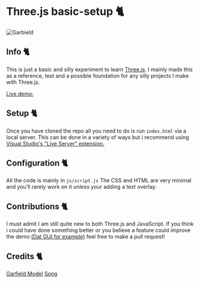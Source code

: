 # Three.js basic-setup 🐈
![Garbield](https://raw.githubusercontent.com/lukedev820/Three.js-basic-setup/master/Banner.png)
## Info 🐈
This is just a basic and silly experiment to learn [Three.js](https://threejs.org/). I mainly made this as a reference, test and a possible foundation for any silly projects I make with Three.js. 

[Live demo:](https://lukedev820.github.io/Three.js-basic-setup/)
## Setup 🐈
Once you have cloned the repo all you need to do is run `index.html` via a local server. This can be done in a variety of ways but i recommend using [Visual Studio's "Live Server" extension.](https://marketplace.visualstudio.com/items?itemName=ritwickdey.LiveServer)
## Configuration 🐈
All the code is mainly in `js/script.js` 
The CSS and HTML are very minimal and you'll rarely work on it unless your adding a text overlay.
## Contributions 🐈
I must admit I am still quite new to both Three.js and JavaScript. If you think i could have done something better or you believe a feature could improve the demo [(Dat GUI for example)](https://sbcode.net/threejs/dat-gui/) feel free to make a pull request!
## Credits 🐈
[Garfield Model](https://sketchfab.com/3d-models/garfield-69e7920b1f0c4df4b7fc878e3b0d910d)
[Song](https://www.youtube.com/watch?v=w2xi6Qjv8mw)

